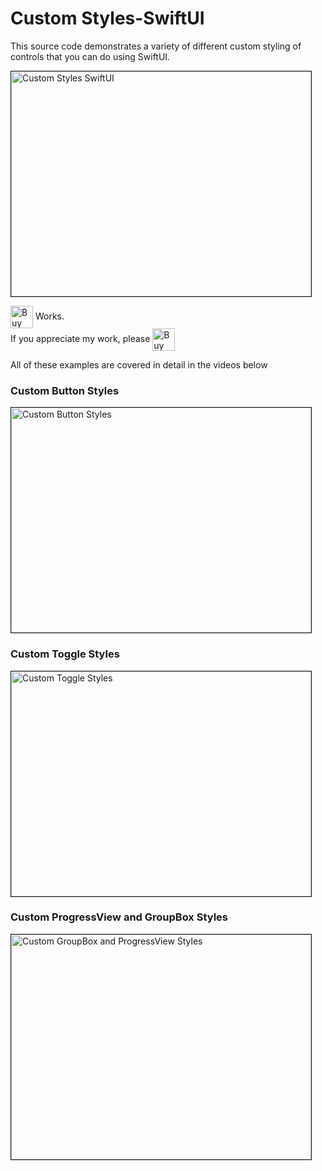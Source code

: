 # Custom Styles-SwiftUI
This source code demonstrates a variety of different custom styling of controls that you can do using SwiftUI.

<a href="http://www.youtube.com/watch?feature=player_embedded&v=J6hrPpXyjf4
" target="_blank"><img src="http://img.youtube.com/vi/J6hrPpXyjf4/0.jpg" 
alt="Custom Styles  SwiftUI" width="480" height="360" border="1" /></a>


<!-- moved "vertical-align:middle" style from span to img -->
<div>
  <img style="vertical-align:middle" <a href='https://ko-fi.com/Z8Z22WRVG' target='_blank'><img height='36' style='vertical-align:middle;border:0px;height:36px;' src='https://cdn.ko-fi.com/cdn/kofi1.png?v=2' border='0' alt='Buy Me a Coffee at ko-fi.com' /></a>
  <span style="">Works.</span>
</div>

<div>
  <span style = ''>If you appreciate my work, please  </span><a href='https://ko-fi.com/Z8Z22WRVG' target='_blank'><img height='36' style='vertical-align:middle;border:0px;height:36px;' src='https://cdn.ko-fi.com/cdn/kofi1.png?v=2' border='0' alt='Buy Me a Coffee at ko-fi.com' /></a>
</div>

All of these examples are covered in detail in the videos below

### Custom Button Styles

<a href="http://www.youtube.com/watch?feature=player_embedded&v=vOyx4whZXcU
" target="_blank"><img src="http://img.youtube.com/vi/vOyx4whZXcU/0.jpg" 
alt="Custom Button Styles" width="480" height="360" border="1" /></a>

### Custom Toggle Styles
<a href="http://www.youtube.com/watch?feature=player_embedded&v=vpzSdnp1fhw
" target="_blank"><img src="http://img.youtube.com/vi/vpzSdnp1fhw/0.jpg" 
alt="Custom Toggle Styles" width="480" height="360" border="1" /></a>

### Custom ProgressView and GroupBox Styles

<a href="http://www.youtube.com/watch?feature=player_embedded&v=x0P9jifGl5U
" target="_blank"><img src="http://img.youtube.com/vi/x0P9jifGl5U/0.jpg" 
alt="Custom GroupBox and ProgressView Styles" width="480" height="360" border="1" /></a>
